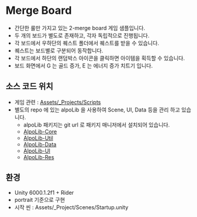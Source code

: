 # Merge Board
- 간단한 룰만 가지고 있는 2-merge board 게임 샘플입니다.
- 두 개의 보드가 별도로 존재하고, 각자 독립적으로 진행됩니다.
- 각 보드에서 우하단의 퀘스트 폴더에서 퀘스트를 받을 수 있습니다.
- 퀘스트는 보드별로 구분되어 동작합니다.
- 각 보드에서 하단의 랜덤박스 아이콘을 클릭하면 아이템을 획득할 수 있습니다.
- 보드 화면에서 G 는 골드 증가, E 는 에너지 증가 치트기 입니다.

## 소스 코드 위치
- 게임 관련 : [Assets/_Projects/Scripts](https://github.com/pumperer/MergeBoard/tree/main/Assets/_Project/Scripts)
- 별도의 repo 에 있는 alpoLib 을 사용하여 Scene, UI, Data 등을 관리 하고 있습니다.
  - alpoLib 패키지는 git url 로 패키지 매니저에서 설치되어 있습니다.
  - [AlpoLib-Core](https://github.com/pumperer/AlpoLib-Core)
  - [AlpoLib-Util](https://github.com/pumperer/AlpoLib-Util)
  - [AlpoLib-Data](https://github.com/pumperer/AlpoLib-Data)
  - [AlpoLib-UI](https://github.com/pumperer/AlpoLib-UI)
  - [AlpoLib-Res](https://github.com/pumperer/AlpoLib-Res)

## 환경
- Unity 6000.1.2f1 + Rider
- portrait 기준으로 구현
- 시작 씬 : Assets/_Project/Scenes/Startup.unity
